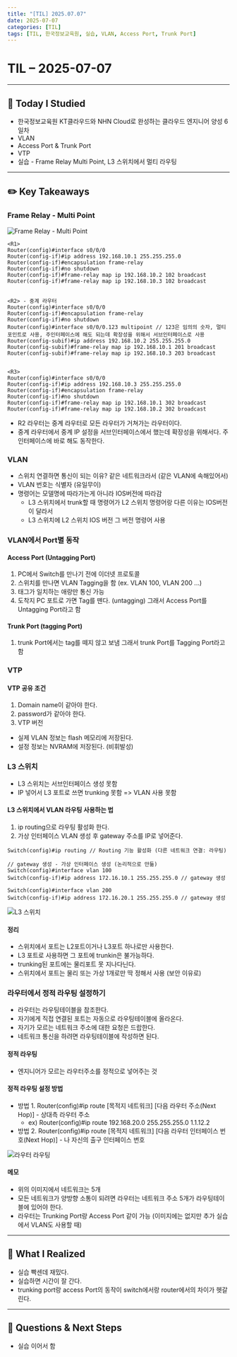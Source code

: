 ```yaml
---
title: "[TIL] 2025.07.07"
date: 2025-07-07
categories: [TIL]
tags: [TIL, 한국정보교육원, 실습, VLAN, Access Port, Trunk Port]
---
```


# TIL – 2025-07-07
<!-- 오늘 날짜 -->

---

## 📘 Today I Studied
<!-- 오늘 공부한 강의, 실습, 문서 등 -->
- 한국정보교육원 KT클라우드와 NHN Cloud로 완성하는 클라우드 엔지니어 양성 6일차
- VLAN
- Access Port & Trunk Port
- VTP
- 실습 - Frame Relay Multi Point, L3 스위치에서 멀티 라우팅

---

## ✏️ Key Takeaways
<!-- 오늘 배운 주요 개념, 이론, 흐름 등을 자유롭게 정리하세요 -->

### Frame Relay - Multi Point
![Frame Relay - Multi Point](/assets/posts/250707-3.png)

```text
<R1>
Router(config)#interface s0/0/0
Router(config-if)#ip address 192.168.10.1 255.255.255.0
Router(config-if)#encapsulation frame-relay
Router(config-if)#no shutdown
Router(config-if)#frame-relay map ip 192.168.10.2 102 broadcast
Router(config-if)#frame-relay map ip 192.168.10.3 102 broadcast


<R2> - 중계 라우터
Router(config)#interface s0/0/0
Router(config-if)#encapsulation frame-relay
Router(config-if)#no shutdown
Router(config)#interface s0/0/0.123 multipoint // 123은 임의의 숫자, 멀티 포인트로 사용, 주인터페이스에 해도 되는데 확장성을 위해서 서브인터페이스로 사용
Router(config-subif)#ip address 192.168.10.2 255.255.255.0
Router(config-subif)#frame-relay map ip 192.168.10.1 201 broadcast
Router(config-subif)#frame-relay map ip 192.168.10.3 203 broadcast


<R3>
Router(config)#interface s0/0/0
Router(config-if)#ip address 192.168.10.3 255.255.255.0
Router(config-if)#encapsulation frame-relay
Router(config-if)#no shutdown
Router(config-if)#frame-relay map ip 192.168.10.1 302 broadcast
Router(config-if)#frame-relay map ip 192.168.10.2 302 broadcast
```
- R2 라우터는 중계 라우터로 모든 라우터가 거쳐가는 라우터이다.
- 중계 라우터에서 중계 IP 설정을 서브인터페이스에서 했는데 확장성을 위해서다. 주인터페이스에 바로 해도 동작한다.





### VLAN
- 스위치 연결하면 통신이 되는 이유? 같은 네트워크라서 (같은 VLAN에 속해있어서)
- VLAN 번호는 식별자 (유일무이)
- 명령어는 모델명에 따라가는게 아니라 IOS버전에 따라감
    - L3 스위치에서 trunk할 때 명령어가 L2 스위치 명령어랑 다른 이유는 IOS버전이 달라서
    - L3 스위치에 L2 스위치 IOS 버전 그 버전 명령어 사용

### VLAN에서 Port별 동작

#### Access Port (Untagging Port)
1) PC에서 Switch를 만나기 전에 이더넷 프로토콜
2) 스위치를 만나면 VLAN Tagging을 함 (ex. VLAN 100, VLAN 200 ...) 
3) 태그가 일치하는 애랑만 통신 가능
4) 도착지 PC 포트로 가면 Tag를 뗀다. (untagging) 그래서 Access Port를 Untagging Port라고 함

#### Trunk Port (tagging Port)
1) trunk Port에서는 tag를 떼지 않고 보냄 그래서 trunk Port를 Tagging Port라고 함

### VTP
#### VTP 공유 조건
1) Domain name이 같아야 한다.
2) password가 같아야 한다.
3) VTP 버전

- 실제 VLAN 정보는 flash 메모리에 저장된다.
- 설정 정보는 NVRAM에 저장된다. (비휘발성)

### L3 스위치
- L3 스위치는 서브인터페이스 생성 못함
- IP 넣어서 L3 포트로 쓰면 trunking 못함 => VLAN 사용 못함

#### L3 스위치에서 VLAN 라우팅 사용하는 법
1) ip routing으로 라우팅 활성화 한다.
2) 가상 인터페이스 VLAN 생성 후 gateway 주소를 IP로 넣어준다.

```
Switch(config)#ip routing // Routing 기능 활성화 (다른 네트워크 연결: 라우팅)

// gateway 생성 - 가상 인터페이스 생성 (논리적으로 만듦)
Switch(config)#interface vlan 100
Switch(config-if)#ip address 172.16.10.1 255.255.255.0 // gateway 생성

Switch(config)#interface vlan 200
Switch(config-if)#ip address 172.16.20.1 255.255.255.0 // gateway 생성

```

![L3 스위치](/assets/posts/250707-1.png)


#### 정리
- 스위치에서 포트는 L2포트이거나 L3포트 하나로만 사용한다.
- L3 포트로 사용하면 그 포트에 trunkin은 불가능하다.
- trunking된 포트에는 물리포트 못 지나다닌다.
- 스위치에서 포트는 물리 또는 가상 1개로만 딱 정해서 사용 (보안 이유로)


### 라우터에서 정적 라우팅 설정하기
- 라우터는 라우팅테이블을 참조한다.
- 자기에게 직접 연결된 포트는 자동으로 라우팅테이블에 올라온다.
- 자기가 모르는 네트워크 주소에 대한 요청은 드랍한다.
- 네트워크 통신을 하려면 라우팅테이블에 작성하면 된다.

#### 정적 라우팅
- 엔지니어가 모르는 라우터주소를 정적으로 넣어주는 것

#### 정적 라우팅 설정 방법
- 방법 1. Router(config)#ip route [목적지 네트워크] [다음 라우터 주소(Next Hop)] - 상대측 라우터 주소  
    - ex) Router(config)#ip route 192.168.20.0 255.255.255.0 1.1.12.2  
- 방법 2. Router(config)#ip route [목적지 네트워크] [다음 라우터 인터페이스 번호(Next Hop)] - 나 자신의 출구 인터페이스 번호  


![라우터 라우팅](/assets/posts/250707-2.png)


#### 메모
- 위의 이미지에서 네트워크는 5개
- 모든 네트워크가 양방향 소통이 되려면 라우터는 네트워크 주소 5개가 라우팅테이블에 있어야 한다.
- 라우터는 Trunking Port랑 Access Port 같이 가능 (이미지에는 없지만 추가 실습에서 VLAN도 사용할 때)



--- 
## 🌱 What I Realized
<!-- 오늘 느낀 점, 인사이트, 나만의 정리 -->

- 실습 빡센데 재밌다.
- 실습하면 시간이 잘 간다.
- trunking port랑 access Port의 동작이 switch에서랑 router에서의 차이가 헷갈린다.

---

## 👀 Questions & Next Steps
- 실습 이어서 함
<!-- 내일 할 것, 궁금한 점, 더 찾아볼 개념 등 -->
